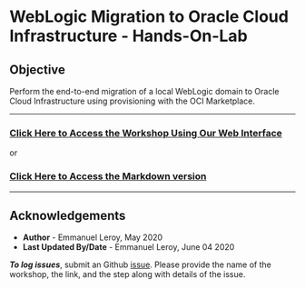 # WebLogic Migration to Oracle Cloud Infrastructure - Hands-On-Lab

## Objective
Perform the end-to-end migration of a local WebLogic domain to Oracle Cloud Infrastructure using provisioning with the OCI Marketplace.

---


### [Click Here to Access the Workshop Using Our Web Interface](https://oracle.github.io/learning-library/developer-library/weblogic-to-oci/workshop/)

or

### [Click Here to Access the Markdown version](https://github.com/oracle/learning-library/blob/master/developer-library/weblogic-to-oci/workshop/content.md)

---

## Acknowledgements

 - **Author** - Emmanuel Leroy, May 2020
 - **Last Updated By/Date** - Emmanuel Leroy, June 04 2020


***To log issues***, submit an Github [issue](https://github.com/oracle/learning-library/issues/new?title=Weblogic%20to%20OCI&body=Weblogic%20to%20OCI%0A@streamnsight).  Please provide the name of the workshop, the link, and the step along with details of the issue.

